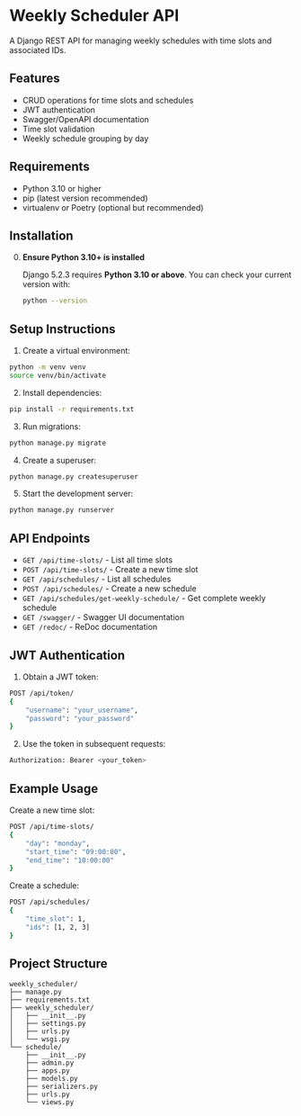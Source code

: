 # Weekly Scheduler API

A Django REST API for managing weekly schedules with time slots and associated IDs.

## Features

- CRUD operations for time slots and schedules
- JWT authentication
- Swagger/OpenAPI documentation
- Time slot validation
- Weekly schedule grouping by day

## Requirements

- Python 3.10 or higher
- pip (latest version recommended)
- virtualenv or Poetry (optional but recommended)

## Installation

0. **Ensure Python 3.10+ is installed**

   Django 5.2.3 requires **Python 3.10 or above**. You can check your current version with:

   ```bash
   python --version

## Setup Instructions

1. Create a virtual environment:
```bash
python -m venv venv
source venv/bin/activate
```

2. Install dependencies:
```bash
pip install -r requirements.txt
```

3. Run migrations:
```bash
python manage.py migrate
```

4. Create a superuser:
```bash
python manage.py createsuperuser
```

5. Start the development server:
```bash
python manage.py runserver
```

## API Endpoints

- `GET /api/time-slots/` - List all time slots
- `POST /api/time-slots/` - Create a new time slot
- `GET /api/schedules/` - List all schedules
- `POST /api/schedules/` - Create a new schedule
- `GET /api/schedules/get-weekly-schedule/` - Get complete weekly schedule
- `GET /swagger/` - Swagger UI documentation
- `GET /redoc/` - ReDoc documentation

## JWT Authentication

1. Obtain a JWT token:
```bash
POST /api/token/
{
    "username": "your_username",
    "password": "your_password"
}
```

2. Use the token in subsequent requests:
```bash
Authorization: Bearer <your_token>
```

## Example Usage

Create a new time slot:
```bash
POST /api/time-slots/
{
    "day": "monday",
    "start_time": "09:00:00",
    "end_time": "10:00:00"
}
```

Create a schedule:
```bash
POST /api/schedules/
{
    "time_slot": 1,
    "ids": [1, 2, 3]
}
```

## Project Structure

```
weekly_scheduler/
├── manage.py
├── requirements.txt
├── weekly_scheduler/
│   ├── __init__.py
│   ├── settings.py
│   ├── urls.py
│   └── wsgi.py
└── schedule/
    ├── __init__.py
    ├── admin.py
    ├── apps.py
    ├── models.py
    ├── serializers.py
    ├── urls.py
    └── views.py
```
